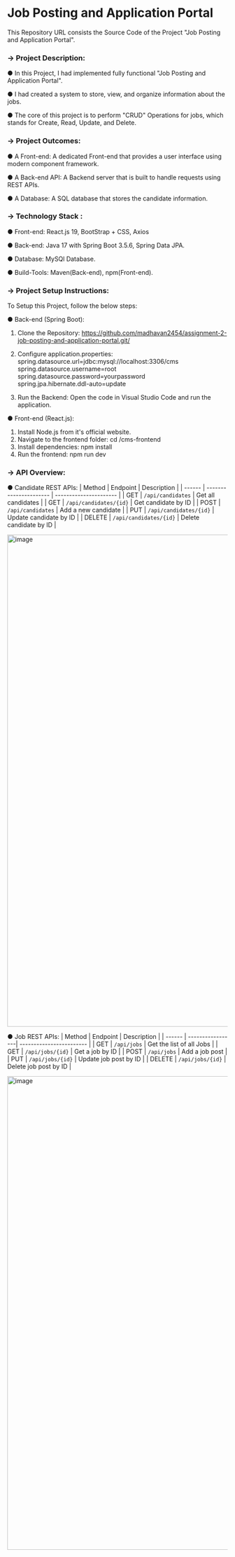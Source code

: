 # Job Posting and Application Portal                

This Repository URL consists the Source Code of the Project "Job Posting and Application Portal".

### -> Project Description:

● In this Project, I had implemented fully functional "Job Posting and Application Portal".

● I had created a system to store, view, and organize information about the jobs.

● The core of this project is to perform "CRUD" Operations for jobs, which stands for Create, Read, Update, and Delete.



### -> Project Outcomes:

● A Front-end: A dedicated Front-end that provides a user interface using modern component framework. 

● A Back-end API: A Backend server that is built to handle requests using REST APIs. 

● A Database: A SQL database that stores the candidate information.



### -> Technology Stack :

● Front-end: React.js 19, BootStrap + CSS, Axios

● Back-end: Java 17 with Spring Boot 3.5.6, Spring Data JPA.

● Database: MySQl Database.

● Build-Tools: Maven(Back-end), npm(Front-end).


### -> Project Setup Instructions:

To Setup this Project, follow the below steps:

● Back-end (Spring Boot):

1. Clone the Repository:
   https://github.com/madhavan2454/assignment-2-job-posting-and-application-portal.git/

2. Configure application.properties:   
   spring.datasource.url=jdbc:mysql://localhost:3306/cms   
spring.datasource.username=root   
spring.datasource.password=yourpassword    
spring.jpa.hibernate.ddl-auto=update

4. Run the Backend:
   Open the code in Visual Studio Code and run the application.  


● Front-end (React.js):

1. Install Node.js from it's official website.
2. Navigate to the frontend folder:   cd /cms-frontend
3. Install dependencies:   npm install
4. Run the frontend:   npm run dev
    

### -> API Overview:
● Candidate REST APIs:
| Method | Endpoint               | Description            |
| ------ | ---------------------- | ---------------------- |
| GET    | `/api/candidates`      | Get all candidates     |
| GET    | `/api/candidates/{id}` | Get candidate by ID    |
| POST   | `/api/candidates`      | Add a new candidate    |
| PUT    | `/api/candidates/{id}` | Update candidate by ID |
| DELETE | `/api/candidates/{id}` | Delete candidate by ID |


<img width="1917" height="1123" alt="image" src="https://github.com/user-attachments/assets/bc6aca47-03ff-4b2f-b53c-17a5483817c5" />


● Job REST APIs:
| Method | Endpoint         | Description              |
| ------ | -----------------| ------------------------ |
| GET    | `/api/jobs`      | Get the list of all Jobs     |
| GET    | `/api/jobs/{id}` | Get a job by ID    |
| POST   | `/api/jobs`      | Add a job post     |
| PUT    | `/api/jobs/{id}` | Update job post by ID |
| DELETE | `/api/jobs/{id}` | Delete job post by ID |

<img width="1919" height="1081" alt="image" src="https://github.com/user-attachments/assets/1e9822ea-c408-47b6-bbef-49e3c72a5de6" />

